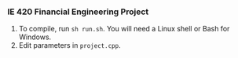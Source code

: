 ### IE 420 Financial Engineering Project
1. To compile, run `sh run.sh`. You will need a Linux shell or Bash for Windows. 
2. Edit parameters in `project.cpp`.
